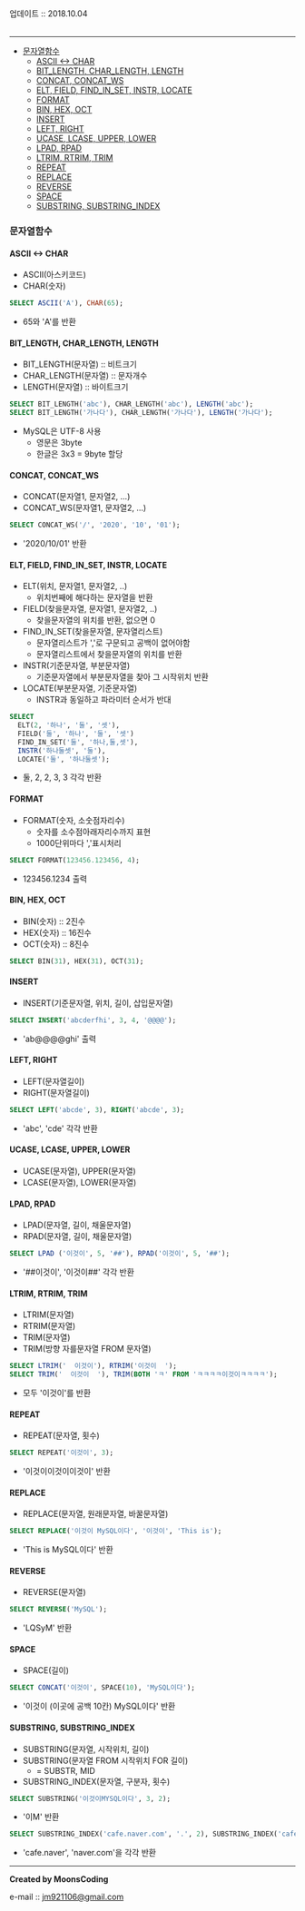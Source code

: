 
<div class="pull-right">  업데이트 :: 2018.10.04 </div><br>

---

<!-- @import "[TOC]" {cmd="toc" depthFrom=1 depthTo=6 orderedList=false} -->
<!-- code_chunk_output -->

* [문자열함수](#문자열함수)
	* [ASCII <-> CHAR](#ascii-char)
	* [BIT_LENGTH, CHAR_LENGTH, LENGTH](#bit_length-char_length-length)
	* [CONCAT, CONCAT_WS](#concat-concat_ws)
	* [ELT, FIELD, FIND_IN_SET, INSTR, LOCATE](#elt-field-find_in_set-instr-locate)
	* [FORMAT](#format)
	* [BIN, HEX, OCT](#bin-hex-oct)
	* [INSERT](#insert)
	* [LEFT, RIGHT](#left-right)
	* [UCASE, LCASE, UPPER, LOWER](#ucase-lcase-upper-lower)
	* [LPAD, RPAD](#lpad-rpad)
	* [LTRIM, RTRIM, TRIM](#ltrim-rtrim-trim)
	* [REPEAT](#repeat)
	* [REPLACE](#replace)
	* [REVERSE](#reverse)
	* [SPACE](#space)
	* [SUBSTRING, SUBSTRING_INDEX](#substring-substring_index)

<!-- /code_chunk_output -->


### 문자열함수

#### ASCII <-> CHAR

- ASCII(아스키코드)
- CHAR(숫자)

```sql
SELECT ASCII('A'), CHAR(65);
```

- 65와 'A'를 반환

#### BIT_LENGTH, CHAR_LENGTH, LENGTH

- BIT_LENGTH(문자열) :: 비트크기
- CHAR_LENGTH(문자열) :: 문자개수
- LENGTH(문자열) :: 바이트크기

```sql
SELECT BIT_LENGTH('abc'), CHAR_LENGTH('abc'), LENGTH('abc');
SELECT BIT_LENGTH('가나다'), CHAR_LENGTH('가나다'), LENGTH('가나다');
```

- MySQL은 UTF-8 사용
  - 영문은 3byte
  - 한글은 3x3 = 9byte 할당

#### CONCAT, CONCAT_WS

- CONCAT(문자열1, 문자열2, ...)
- CONCAT_WS(문자열1, 문자열2, ...)

```sql
SELECT CONCAT_WS('/', '2020', '10', '01');
```
- '2020/10/01' 반환

#### ELT, FIELD, FIND_IN_SET, INSTR, LOCATE

- ELT(위치, 문자열1, 문자열2, ..)
  - 위치번째에 해다하는 문자열을 반환
- FIELD(찾을문자열, 문자열1, 문자열2, ..)
  - 찾을문자열의 위치를 반환, 없으면 0
- FIND_IN_SET(찾을문자열, 문자열리스트)
  - 문자열리스트가 ','로 구문되고 공백이 없어야함
  - 문자열리스트에서 찾을문자열의 위치를 반환
- INSTR(기준문자열, 부분문자열)
  - 기준문자열에서 부분문자열을 찾아 그 시작위치 반환
- LOCATE(부분문자열, 기준문자열)
  - INSTR과 동일하고 파라미터 순서가 반대

```sql
SELECT
  ELT(2, '하나', '둘', '셋'),
  FIELD('둘', '하나', '둘', '셋')
  FIND_IN_SET('둘', '하나,둘,셋'),
  INSTR('하나둘셋', '둘'),
  LOCATE('둘', '하나둘셋');
```

- 둘, 2, 2, 3, 3 각각 반환

#### FORMAT

- FORMAT(숫자, 소숫점자리수)
  - 숫자를 소수점아래자리수까지 표현
  - 1000단위마다 ','표시처리

```sql
SELECT FORMAT(123456.123456, 4);
```

- 123456.1234 출력

#### BIN, HEX, OCT

- BIN(숫자) :: 2진수
- HEX(숫자) :: 16진수
- OCT(숫자) :: 8진수

```sql
SELECT BIN(31), HEX(31), OCT(31);
```

#### INSERT

- INSERT(기준문자열, 위치, 길이, 삽입문자열)

```sql
SELECT INSERT('abcderfhi', 3, 4, '@@@@');
```

- 'ab@@@@ghi' 출력

#### LEFT, RIGHT

- LEFT(문자열길이)
- RIGHT(문자열길이)

```sql
SELECT LEFT('abcde', 3), RIGHT('abcde', 3);
```

- 'abc', 'cde' 각각 반환

#### UCASE, LCASE, UPPER, LOWER

- UCASE(문자열), UPPER(문자열)
- LCASE(문자열), LOWER(문자열)

#### LPAD, RPAD

- LPAD(문자열, 길이, 채울문자열)
- RPAD(문자열, 길이, 채울문자열)

```sql
SELECT LPAD ('이것이', 5, '##'), RPAD('이것이', 5, '##');
```

- '##이것이', '이것이##' 각각 반환

#### LTRIM, RTRIM, TRIM

- LTRIM(문자열)
- RTRIM(문자열)
- TRIM(문자열)
- TRIM(방향 자를문자열 FROM 문자열)

```sql
SELECT LTRIM('  이것이'), RTRIM('이것이  ');
SELECT TRIM('  이것이  '), TRIM(BOTH 'ㅋ' FROM 'ㅋㅋㅋㅋ이것이ㅋㅋㅋㅋ');
```

- 모두 '이것이'를 반환

#### REPEAT

- REPEAT(문자열, 횟수)

```sql
SELECT REPEAT('이것이', 3);
```

- '이것이이것이이것이' 반환

#### REPLACE

- REPLACE(문자열, 원래문자열, 바꿀문자열)

```sql
SELECT REPLACE('이것이 MySQL이다', '이것이', 'This is');
```

- 'This is MySQL이다' 반환

#### REVERSE

- REVERSE(문자열)

```sql
SELECT REVERSE('MySQL');
```

- 'LQSyM' 반환

#### SPACE

- SPACE(길이)

```sql
SELECT CONCAT('이것이', SPACE(10), 'MySQL이다');
```

- '이것이 (이곳에 공백 10칸) MySQL이다' 반환

#### SUBSTRING, SUBSTRING_INDEX

- SUBSTRING(문자열, 시작위치, 길이)
- SUBSTRING(문자열 FROM 시작위치 FOR 길이)
  - = SUBSTR, MID
- SUBSTRING_INDEX(문자열, 구분자, 횟수)

```sql
SELECT SUBSTRING('이것이MYSQL이다', 3, 2);
```
- '이M' 반환

```sql
SELECT SUBSTRING_INDEX('cafe.naver.com', '.', 2), SUBSTRING_INDEX('cafe.naver.com', '.', -2);
```

- 'cafe.naver', 'naver.com'을 각각 반환

---

**Created by MoonsCoding**

e-mail :: jm921106@gmail.com
